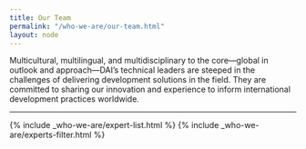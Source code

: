 ```yaml
---
title: Our Team
permalink: "/who-we-are/our-team.html"
layout: node
---
```


Multicultural, multilingual, and multidisciplinary to the core—global in outlook and approach—DAI’s technical leaders are steeped in the challenges of delivering development solutions in the field. They are committed to sharing our innovation and experience to inform international development practices worldwide.

<hr>
{% include _who-we-are/expert-list.html %}
{% include _who-we-are/experts-filter.html %}
